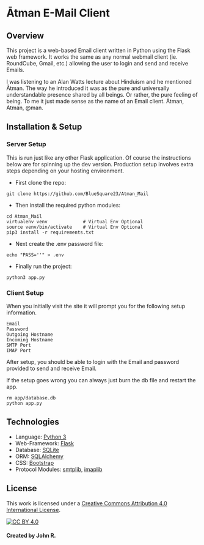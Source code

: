 # Ātman E-Mail Client

## Overview 

This project is a web-based Email client written in Python using the Flask web
framework. It works the same as any normal webmail client (ie. RoundCube,
Gmail, etc.) allowing the user to login and send and receive Emails. 

I was listening to an Alan Watts lecture about Hinduism and he mentioned Ātman.
The way he introduced it was as the pure and universally understandable
presence shared by all beings. Or rather, the pure feeling of being. To me it
just made sense as the name of an Email client. Ātman, Atman, @man. 

## Installation & Setup

### Server Setup

This is run just like any other Flask application. Of course the instructions
below are for spinning up the dev version. Production setup involves extra
steps depending on your hosting environment.

* First clone the repo:

```
git clone https://github.com/BlueSquare23/Atman_Mail
```

* Then install the required python modules:

```
cd Atman_Mail
virtualenv venv             # Virtual Env Optional
source venv/bin/activate    # Virtual Env Optional
pip3 install -r requirements.txt
```

* Next create the .env password file:

```
echo "PASS=''" > .env
```

* Finally run the project:

```
python3 app.py
```

### Client Setup

When you initially visit the site it will prompt you for the following setup
information.

	Email 
	Password 
	Outgoing Hostname 
	Incoming Hostname 
	SMTP Port 
	IMAP Port

After setup, you should be able to login with the Email and password provided
to send and receive Email. 

If the setup goes wrong you can always just burn the db file and restart the
app.

```
rm app/database.db
python app.py
```

## Technologies

* Language: [Python 3](https://www.python.org/)
* Web-Framework: [Flask](https://palletsprojects.com/p/flask/)
* Database: [SQLite](https://www.sqlite.org/index.html)
* ORM: [SQLAlchemy](https://www.sqlalchemy.org/)
* CSS: [Bootstrap](https://getbootstrap.com/docs/5.0/getting-started/introduction/)
* Protocol Modules: [smtplib](https://docs.python.org/3/library/smtplib.html), [imaplib](https://docs.python.org/3/library/imaplib.html)

## License

This work is licensed under a
[Creative Commons Attribution 4.0 International License][cc-by].

[![CC BY 4.0][cc-by-image]][cc-by]

[cc-by]: http://creativecommons.org/licenses/by/4.0/
[cc-by-image]: https://i.creativecommons.org/l/by/4.0/88x31.png

#### Created by John R.
